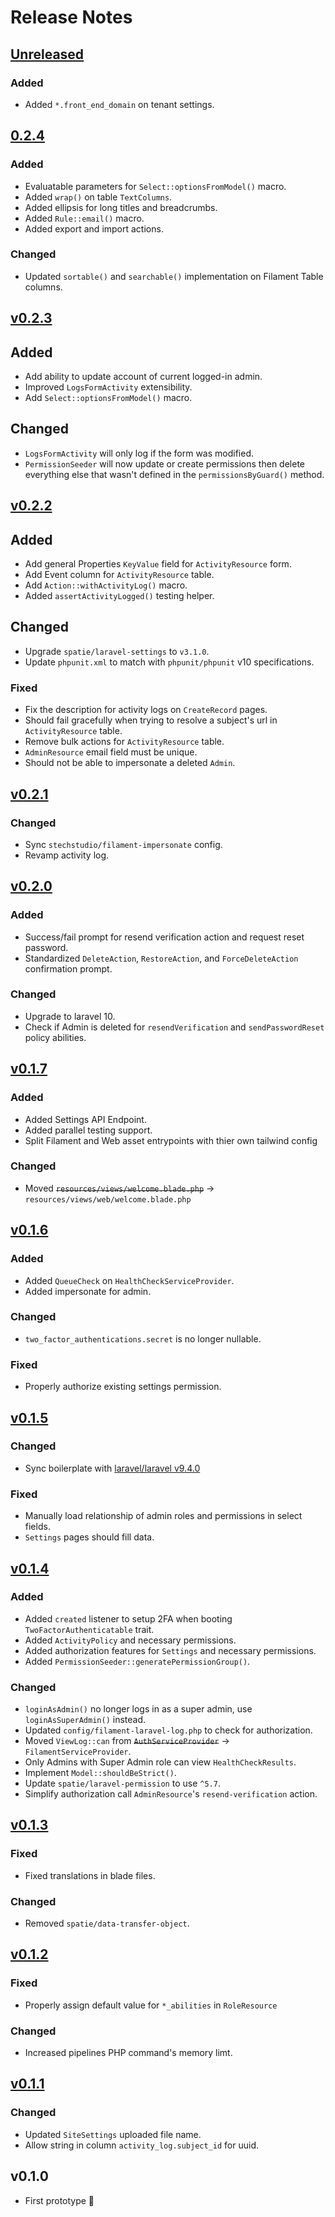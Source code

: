 # Release Notes

## [Unreleased](https://bitbucket.org/halcyonlaravel/tall-boilerplate/branches/compare/master%0Dv0.2.4)

### Added

- Added `*.front_end_domain` on tenant settings.

## [0.2.4](https://bitbucket.org/halcyonlaravel/tall-boilerplate/branches/compare/0.2.4%0Dv0.2.3)

### Added

- Evaluatable parameters for `Select::optionsFromModel()` macro.
- Added `wrap()` on table `TextColumns`.
- Added ellipsis for long titles and breadcrumbs.
- Added `Rule::email()` macro.
- Added export and import actions.

### Changed

- Updated `sortable()` and `searchable()` implementation on Filament Table columns.

## [v0.2.3](https://bitbucket.org/halcyonlaravel/tall-boilerplate/branches/compare/v0.2.3%0Dv0.2.2)

## Added

- Add ability to update account of current logged-in admin.
- Improved `LogsFormActivity` extensibility.
- Add `Select::optionsFromModel()` macro.

## Changed

- `LogsFormActivity` will only log if the form was modified.
- `PermissionSeeder` will now update or create permissions then delete everything else that wasn't defined in the `permissionsByGuard()` method.

## [v0.2.2](https://bitbucket.org/halcyonlaravel/tall-boilerplate/branches/compare/v0.2.2%0Dv0.2.1)

## Added

- Add general Properties `KeyValue` field for `ActivityResource` form.
- Add Event column for `ActivityResource` table.
- Add `Action::withActivityLog()` macro.
- Added `assertActivityLogged()` testing helper.

## Changed
- Upgrade `spatie/laravel-settings` to `v3.1.0`.
- Update `phpunit.xml` to match with `phpunit/phpunit` v10 specifications.

### Fixed

- Fix the description for activity logs on `CreateRecord` pages.
- Should fail gracefully when trying to resolve a subject's url in `ActivityResource` table.
- Remove bulk actions for `ActivityResource` table.
- `AdminResource` email field must be unique.
- Should not be able to impersonate a deleted `Admin`.

## [v0.2.1](https://bitbucket.org/halcyonlaravel/tall-boilerplate/branches/compare/v0.2.1%0Dv0.2.0)

### Changed

- Sync `stechstudio/filament-impersonate` config.
- Revamp activity log.

## [v0.2.0](https://bitbucket.org/halcyonlaravel/tall-boilerplate/branches/compare/v0.2.0%0Dv0.1.7)

### Added

- Success/fail prompt for resend verification action and request reset password.
- Standardized `DeleteAction`, `RestoreAction`, and `ForceDeleteAction` confirmation prompt.

### Changed

- Upgrade to laravel 10.
- Check if Admin is deleted for `resendVerification` and `sendPasswordReset` policy abilities.

## [v0.1.7](https://bitbucket.org/halcyonlaravel/tall-boilerplate/branches/compare/v0.1.7%0Dv0.1.6)

### Added

- Added Settings API Endpoint.
- Added parallel testing support.
- Split Filament and Web asset entrypoints with thier own tailwind config

### Changed

- Moved ~~`resources/views/welcome.blade.php`~~ -> `resources/views/web/welcome.blade.php`

## [v0.1.6](https://bitbucket.org/halcyonlaravel/tall-boilerplate/branches/compare/v0.1.6%0Dv0.1.5)

### Added

- Added `QueueCheck` on `HealthCheckServiceProvider`.
- Added impersonate for admin.

### Changed

- `two_factor_authentications.secret` is no longer nullable.

### Fixed

- Properly authorize existing settings permission.

## [v0.1.5](https://bitbucket.org/halcyonlaravel/tall-boilerplate/branches/compare/v0.1.5%0Dv0.1.4)

### Changed

- Sync boilerplate with [laravel/laravel v9.4.0](https://github.com/laravel/laravel/releases/tag/v9.4.0)

### Fixed

- Manually load relationship of admin roles and permissions in select fields.
- `Settings` pages should fill data.

## [v0.1.4](https://bitbucket.org/halcyonlaravel/tall-boilerplate/branches/compare/v0.1.4%0Dv0.1.3)

### Added

- Added `created` listener to setup 2FA when booting `TwoFactorAuthenticatable` trait.
- Added `ActivityPolicy` and necessary permissions.
- Added authorization features for `Settings` and necessary permissions.
- Added `PermissionSeeder::generatePermissionGroup()`.

### Changed

- `loginAsAdmin()` no longer logs in as a super admin, use `loginAsSuperAdmin()` instead.
- Updated `config/filament-laravel-log.php` to check for authorization.
- Moved `ViewLog::can` from ~~`AuthServiceProvider`~~ -> `FilamentServiceProvider`.
- Only Admins with Super Admin role can view `HealthCheckResults`.
- Implement `Model::shouldBeStrict()`.
- Update `spatie/laravel-permission` to use `^5.7`.
- Simplify authorization call `AdminResource`'s `resend-verification` action.

## [v0.1.3](https://bitbucket.org/halcyonlaravel/tall-boilerplate/branches/compare/v0.1.3%0Dv0.1.2)

### Fixed

- Fixed translations in blade files.

### Changed

- Removed `spatie/data-transfer-object`.

## [v0.1.2](https://bitbucket.org/halcyonlaravel/tall-boilerplate/branches/compare/v0.1.2%0Dv0.1.1)

### Fixed

- Properly assign default value for `*_abilities` in `RoleResource`

### Changed

- Increased pipelines PHP command's memory limt.

## [v0.1.1](https://bitbucket.org/halcyonlaravel/tall-boilerplate/branches/compare/v0.1.1%0Dv0.1.0)

### Changed

- Updated `SiteSettings` uploaded file name.
- Allow string in column `activity_log.subject_id` for uuid.

## v0.1.0

- First prototype 🎉
